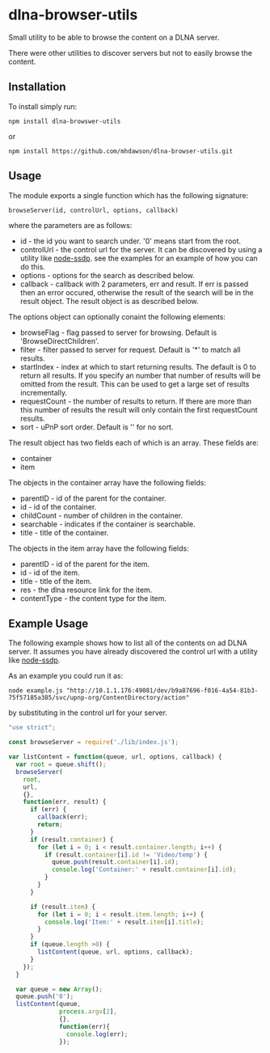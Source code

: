# dlna-browser-utils

Small utility to be able to browse the content on
a DLNA server.

There were other utilities to discover servers but not
to easily browse the content.

## Installation

To install simply run:

```
npm install dlna-browswer-utils
```

or

```
npm install https://github.com/mhdawson/dlna-browser-utils.git
```

## Usage

The module exports a single function which has the following
signature:

```
browseServer(id, controlUrl, options, callback)
```

where the parameters are as follows:

* id - the id you want to search under.  '0' means start
  from the root.
* controlUrl - the control url for the server. It can be
  discovered by using a utility like
  [node-ssdp](https://www.npmjs.com/package/node-ssdp). see
  the examples for an example of how you can do this.
* options - options for the search as described below.
* callback - callback with 2 parameters, err and result.
  If err is passed then an error occured, otherwise the
  result of the search will be in the result object. The result
  object is as described below.

The options object can optionally conaint the following elements:

* browseFlag - flag passed to server for browsing.  Default is
  'BrowseDirectChildren'.
* filter - filter passed to server for request.  Default is
 '\*' to match all results.
* startIndex - index at which to start returning results. The
  default is 0 to return all results.  If you specify an
  number that number of results will be omitted from the result. This can be used to get a large set of results
  incrementally.
* requestCount - the number of results to return. If there
  are more than this number of results the result will only
  contain the first requestCount results.
* sort - uPnP sort order.  Default is '' for no sort.

The result object has two fields each of which is an array.
These fields are:

* container
* item

The objects in the container array have the following fields:

* parentID - id of the parent for the container.
* id - id of the container.
* childCount - number of children in the container.
* searchable - indicates if the container is searchable.
* title - title of the container.

The objects in the item array have the following fields:

* parentID - id of the parent for the item.
* id - id of the item.
* title - title of the item.
* res - the dlna resource link for the item.
* contentType - the content type for the item.

## Example Usage

The following example shows how to list all of the contents on
ad DLNA server.  It assumes you have already discovered
the control url with a utility like [node-ssdp](https://www.npmjs.com/package/node-ssdp).

As an example you could run it as:

```text
node example.js "http://10.1.1.176:49081/dev/b9a87696-f016-4a54-81b3-75f57185a385/svc/upnp-org/ContentDirectory/action"
```

by substituting in the control url for your server.

```javascript
"use strict";

const browseServer = require('./lib/index.js');

var listContent = function(queue, url, options, callback) {
  var root = queue.shift();
  browseServer(
    root,
    url,
    {},
    function(err, result) {
      if (err) {
        callback(err);
        return;
      }
      if (result.container) {
        for (let i = 0; i < result.container.length; i++) {
          if (result.container[i].id != 'Video/temp') {
            queue.push(result.container[i].id);
            console.log('Container:' + result.container[i].id);
          }
        }
      }

      if (result.item) {
        for (let i = 0; i < result.item.length; i++) {
          console.log('Item:' + result.item[i].title);
        }
      }
      if (queue.length >0) {
        listContent(queue, url, options, callback);
      }
    });
  }

  var queue = new Array();
  queue.push('0');
  listContent(queue,
              process.argv[2],
              {},
              function(err){
                console.log(err);
              });

```
